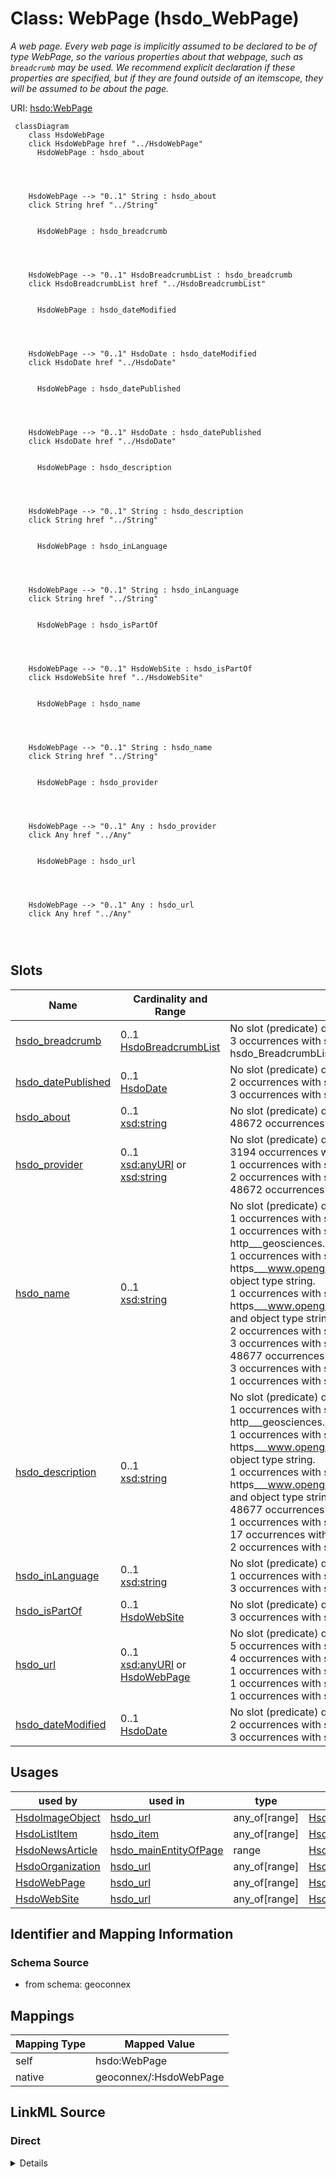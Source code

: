 

# Class: WebPage (hsdo_WebPage)


_A web page. Every web page is implicitly assumed to be declared to be of type WebPage, so the various properties about that webpage, such as <code>breadcrumb</code> may be used. We recommend explicit declaration if these properties are specified, but if they are found outside of an itemscope, they will be assumed to be about the page._





URI: [hsdo:WebPage](http://schema.org/WebPage)






```mermaid
 classDiagram
    class HsdoWebPage
    click HsdoWebPage href "../HsdoWebPage"
      HsdoWebPage : hsdo_about
        
          
    
    
    HsdoWebPage --> "0..1" String : hsdo_about
    click String href "../String"

        
      HsdoWebPage : hsdo_breadcrumb
        
          
    
    
    HsdoWebPage --> "0..1" HsdoBreadcrumbList : hsdo_breadcrumb
    click HsdoBreadcrumbList href "../HsdoBreadcrumbList"

        
      HsdoWebPage : hsdo_dateModified
        
          
    
    
    HsdoWebPage --> "0..1" HsdoDate : hsdo_dateModified
    click HsdoDate href "../HsdoDate"

        
      HsdoWebPage : hsdo_datePublished
        
          
    
    
    HsdoWebPage --> "0..1" HsdoDate : hsdo_datePublished
    click HsdoDate href "../HsdoDate"

        
      HsdoWebPage : hsdo_description
        
          
    
    
    HsdoWebPage --> "0..1" String : hsdo_description
    click String href "../String"

        
      HsdoWebPage : hsdo_inLanguage
        
          
    
    
    HsdoWebPage --> "0..1" String : hsdo_inLanguage
    click String href "../String"

        
      HsdoWebPage : hsdo_isPartOf
        
          
    
    
    HsdoWebPage --> "0..1" HsdoWebSite : hsdo_isPartOf
    click HsdoWebSite href "../HsdoWebSite"

        
      HsdoWebPage : hsdo_name
        
          
    
    
    HsdoWebPage --> "0..1" String : hsdo_name
    click String href "../String"

        
      HsdoWebPage : hsdo_provider
        
          
    
    
    HsdoWebPage --> "0..1" Any : hsdo_provider
    click Any href "../Any"

        
      HsdoWebPage : hsdo_url
        
          
    
    
    HsdoWebPage --> "0..1" Any : hsdo_url
    click Any href "../Any"

        
      
```




<!-- no inheritance hierarchy -->


## Slots

| Name | Cardinality and Range | Description | Inheritance |
| ---  | --- | --- | --- |
| [hsdo_breadcrumb](../slots/hsdo_breadcrumb.md) | 0..1 <br/> [HsdoBreadcrumbList](../classes/HsdoBreadcrumbList.md) | No slot (predicate) description specified <br/> 3 occurrences with subject type hsdo_WebPage and object type hsdo_BreadcrumbList. | direct |
| [hsdo_datePublished](../slots/hsdo_datePublished.md) | 0..1 <br/> [HsdoDate](../classes/HsdoDate.md) | No slot (predicate) description specified <br/> 2 occurrences with subject type hsdo_NewsArticle and object type hsdo_Date.<br/>3 occurrences with subject type hsdo_WebPage and object type hsdo_Date. | direct |
| [hsdo_about](../slots/hsdo_about.md) | 0..1 <br/> [xsd:string](xsd:string) | No slot (predicate) description specified <br/> 48672 occurrences with subject type hsdo_WebPage and object type string. | direct |
| [hsdo_provider](../slots/hsdo_provider.md) | 0..1 <br/> [xsd:anyURI](xsd:anyURI)&nbsp;or&nbsp;<br />[xsd:string](xsd:string) | No slot (predicate) description specified <br/> 3194 occurrences with untyped subjects and object type uri.<br/>1 occurrences with subject type http___rdfs.org_ns_void#Dataset and object type uri.<br/>2 occurrences with subject type rdfs_Resource and object type uri.<br/>48672 occurrences with subject type hsdo_WebPage and object type string. | direct |
| [hsdo_name](../slots/hsdo_name.md) | 0..1 <br/> [xsd:string](xsd:string) | No slot (predicate) description specified <br/> 1 occurrences with subject type rdfs_Resource and object type string.<br/>1 occurrences with subject type http___geosciences.ca_def_groundwater#GW_HydrogeoUnit and object type string.<br/>1 occurrences with subject type https___www.opengis.net_def_appschema_hy_features_hyf_HY_Catchment and object type string.<br/>1 occurrences with subject type https___www.opengis.net_def_appschema_hy_features_hyf_HY_HydrometricNetwork and object type string.<br/>2 occurrences with subject type hsdo_Person and object type string.<br/>3 occurrences with subject type hsdo_Organization and object type string.<br/>48677 occurrences with subject type hsdo_WebPage and object type string.<br/>3 occurrences with subject type hsdo_ListItem and object type string.<br/>1 occurrences with subject type hsdo_WebSite and object type string. | direct |
| [hsdo_description](../slots/hsdo_description.md) | 0..1 <br/> [xsd:string](xsd:string) | No slot (predicate) description specified <br/> 1 occurrences with subject type http___geosciences.ca_def_groundwater#GW_HydrogeoUnit and object type string.<br/>1 occurrences with subject type https___www.opengis.net_def_appschema_hy_features_hyf_HY_Catchment and object type string.<br/>1 occurrences with subject type https___www.opengis.net_def_appschema_hy_features_hyf_HY_HydrometricNetwork and object type string.<br/>48677 occurrences with subject type hsdo_WebPage and object type string.<br/>1 occurrences with subject type hsdo_WebSite and object type string.<br/>17 occurrences with subject type hsdo_error and object type string.<br/>2 occurrences with subject type hsdo_NewsArticle and object type string. | direct |
| [hsdo_inLanguage](../slots/hsdo_inLanguage.md) | 0..1 <br/> [xsd:string](xsd:string) | No slot (predicate) description specified <br/> 1 occurrences with subject type hsdo_WebSite and object type string.<br/>3 occurrences with subject type hsdo_WebPage and object type string. | direct |
| [hsdo_isPartOf](../slots/hsdo_isPartOf.md) | 0..1 <br/> [HsdoWebSite](../classes/HsdoWebSite.md) | No slot (predicate) description specified <br/> 3 occurrences with subject type hsdo_WebPage and object type hsdo_WebSite. | direct |
| [hsdo_url](../slots/hsdo_url.md) | 0..1 <br/> [xsd:anyURI](xsd:anyURI)&nbsp;or&nbsp;<br />[HsdoWebPage](../classes/HsdoWebPage.md) | No slot (predicate) description specified <br/> 5 occurrences with subject type hsdo_ImageObject and object type uri.<br/>4 occurrences with subject type hsdo_WebPage and object type hsdo_WebPage.<br/>1 occurrences with subject type hsdo_Organization and object type hsdo_WebPage.<br/>1 occurrences with subject type hsdo_WebSite and object type hsdo_WebPage.<br/>1 occurrences with subject type hsdo_WebPage and object type uri. | direct |
| [hsdo_dateModified](../slots/hsdo_dateModified.md) | 0..1 <br/> [HsdoDate](../classes/HsdoDate.md) | No slot (predicate) description specified <br/> 2 occurrences with subject type hsdo_NewsArticle and object type hsdo_Date.<br/>3 occurrences with subject type hsdo_WebPage and object type hsdo_Date. | direct |





## Usages

| used by | used in | type | used |
| ---  | --- | --- | --- |
| [HsdoImageObject](../classes/HsdoImageObject.md) | [hsdo_url](../slots/hsdo_url.md) | any_of[range] | [HsdoWebPage](../classes/HsdoWebPage.md) |
| [HsdoListItem](../classes/HsdoListItem.md) | [hsdo_item](../slots/hsdo_item.md) | any_of[range] | [HsdoWebPage](../classes/HsdoWebPage.md) |
| [HsdoNewsArticle](../classes/HsdoNewsArticle.md) | [hsdo_mainEntityOfPage](../slots/hsdo_mainEntityOfPage.md) | range | [HsdoWebPage](../classes/HsdoWebPage.md) |
| [HsdoOrganization](../classes/HsdoOrganization.md) | [hsdo_url](../slots/hsdo_url.md) | any_of[range] | [HsdoWebPage](../classes/HsdoWebPage.md) |
| [HsdoWebPage](../classes/HsdoWebPage.md) | [hsdo_url](../slots/hsdo_url.md) | any_of[range] | [HsdoWebPage](../classes/HsdoWebPage.md) |
| [HsdoWebSite](../classes/HsdoWebSite.md) | [hsdo_url](../slots/hsdo_url.md) | any_of[range] | [HsdoWebPage](../classes/HsdoWebPage.md) |






## Identifier and Mapping Information







### Schema Source


* from schema: geoconnex




## Mappings

| Mapping Type | Mapped Value |
| ---  | ---  |
| self | hsdo:WebPage |
| native | geoconnex/:HsdoWebPage |







## LinkML Source

<!-- TODO: investigate https://stackoverflow.com/questions/37606292/how-to-create-tabbed-code-blocks-in-mkdocs-or-sphinx -->

### Direct

<details>
```yaml
name: hsdo_WebPage
conforms_to: No schema conformance document specified
description: A web page. Every web page is implicitly assumed to be declared to be
  of type WebPage, so the various properties about that webpage, such as <code>breadcrumb</code>
  may be used. We recommend explicit declaration if these properties are specified,
  but if they are found outside of an itemscope, they will be assumed to be about
  the page.
title: WebPage
notes:
- Class with 48678 occurrences.
from_schema: geoconnex
rank: 1000
slots:
- hsdo_breadcrumb
- hsdo_datePublished
- hsdo_about
- hsdo_provider
- hsdo_name
- hsdo_description
- hsdo_inLanguage
- hsdo_isPartOf
- hsdo_url
- hsdo_dateModified
class_uri: hsdo:WebPage

```
</details>

### Induced

<details>
```yaml
name: hsdo_WebPage
conforms_to: No schema conformance document specified
description: A web page. Every web page is implicitly assumed to be declared to be
  of type WebPage, so the various properties about that webpage, such as <code>breadcrumb</code>
  may be used. We recommend explicit declaration if these properties are specified,
  but if they are found outside of an itemscope, they will be assumed to be about
  the page.
title: WebPage
notes:
- Class with 48678 occurrences.
from_schema: geoconnex
rank: 1000
attributes:
  hsdo_breadcrumb:
    name: hsdo_breadcrumb
    description: No slot (predicate) description specified
    comments:
    - 3 occurrences with subject type hsdo_WebPage and object type hsdo_BreadcrumbList.
    examples:
    - description: hsdo_WebPage → hsdo_BreadcrumbList
      object:
        example_object: https://internetofwater.org/who-we-are/#breadcrumblist
        example_predicate: hsdo:breadcrumb
        example_subject: https://internetofwater.org/who-we-are/#webpage
    from_schema: geoconnex
    rank: 1000
    slot_uri: hsdo:breadcrumb
    alias: hsdo_breadcrumb
    owner: hsdo_WebPage
    domain_of:
    - hsdo_WebPage
    range: hsdo_BreadcrumbList
  hsdo_datePublished:
    name: hsdo_datePublished
    description: No slot (predicate) description specified
    comments:
    - 2 occurrences with subject type hsdo_NewsArticle and object type hsdo_Date.
    - 3 occurrences with subject type hsdo_WebPage and object type hsdo_Date.
    examples:
    - description: hsdo_NewsArticle → hsdo_Date
      object:
        example_object: '2022-04-21T03:30:52.000Z'
        example_predicate: hsdo:datePublished
        example_subject: https://gleaner.io/xid/genid/cktr9ekip8ta6ev27pkg
    - description: hsdo_WebPage → hsdo_Date
      object:
        example_object: '2022-03-30T20:11:43-04:00'
        example_predicate: hsdo:datePublished
        example_subject: https://internetofwater.org/#webpage
    from_schema: geoconnex
    rank: 1000
    slot_uri: hsdo:datePublished
    alias: hsdo_datePublished
    owner: hsdo_WebPage
    domain_of:
    - hsdo_NewsArticle
    - hsdo_WebPage
    range: hsdo_Date
  hsdo_about:
    name: hsdo_about
    description: No slot (predicate) description specified
    comments:
    - 48672 occurrences with subject type hsdo_WebPage and object type string.
    examples:
    - description: hsdo_WebPage → string
      object:
        example_object: https://geoconnex.us/nhdplusv2/huc12/010100020101
        example_predicate: hsdo:about
        example_subject: https://geoconnex.us/epa/hmw/010100020101
    from_schema: geoconnex
    rank: 1000
    slot_uri: hsdo:about
    alias: hsdo_about
    owner: hsdo_WebPage
    domain_of:
    - hsdo_WebPage
    range: string
  hsdo_provider:
    name: hsdo_provider
    description: No slot (predicate) description specified
    comments:
    - 3194 occurrences with untyped subjects and object type uri.
    - 1 occurrences with subject type http___rdfs.org_ns_void#Dataset and object type
      uri.
    - 2 occurrences with subject type rdfs_Resource and object type uri.
    - 48672 occurrences with subject type hsdo_WebPage and object type string.
    examples:
    - description: None → uri
      object:
        example_object: https://labs.waterdata.usgs.gov
        example_predicate: hsdo:provider
        example_subject: http://water.usgs.gov/ogw/aquiferbasics/nycarbon.html
    - description: http___rdfs.org_ns_void#Dataset → uri
      object:
        example_object: https://labs.waterdata.usgs.gov
        example_predicate: hsdo:provider
        example_subject: https://info.geoconnex.us/chyld-pilot/data/node/all
    - description: rdfs_Resource → uri
      object:
        example_object: https://labs.waterdata.usgs.gov
        example_predicate: hsdo:provider
        example_subject: https://info.geoconnex.us/chyld-pilot/data/node/connect
    - description: hsdo_WebPage → string
      object:
        example_object: https://epa.gov
        example_predicate: hsdo:provider
        example_subject: https://geoconnex.us/epa/hmw/010100020101
    from_schema: geoconnex
    rank: 1000
    slot_uri: hsdo:provider
    alias: hsdo_provider
    owner: hsdo_WebPage
    domain_of:
    - hsdo_WebPage
    - http___rdfs.org_ns_void#Dataset
    - rdfs_Resource
    range: Any
    any_of:
    - range: uri
    - range: string
  hsdo_name:
    name: hsdo_name
    description: No slot (predicate) description specified
    comments:
    - 1 occurrences with subject type rdfs_Resource and object type string.
    - 1 occurrences with subject type http___geosciences.ca_def_groundwater#GW_HydrogeoUnit
      and object type string.
    - 1 occurrences with subject type https___www.opengis.net_def_appschema_hy_features_hyf_HY_Catchment
      and object type string.
    - 1 occurrences with subject type https___www.opengis.net_def_appschema_hy_features_hyf_HY_HydrometricNetwork
      and object type string.
    - 2 occurrences with subject type hsdo_Person and object type string.
    - 3 occurrences with subject type hsdo_Organization and object type string.
    - 48677 occurrences with subject type hsdo_WebPage and object type string.
    - 3 occurrences with subject type hsdo_ListItem and object type string.
    - 1 occurrences with subject type hsdo_WebSite and object type string.
    examples:
    - description: rdfs_Resource → string
      object:
        example_object: 'Watershed : Little River - Riviere Richelieu'
        example_predicate: hsdo:name
        example_subject: https://geoconnex.ca/id/catchment/02OJ*CA
    - description: http___geosciences.ca_def_groundwater#GW_HydrogeoUnit → string
      object:
        example_object: 'Hydrogeologic unit : Southern St Lawrence Platform'
        example_predicate: hsdo:name
        example_subject: https://geoconnex.ca/id/hydrogeounits/Richelieu1
    - description: https___www.opengis.net_def_appschema_hy_features_hyf_HY_Catchment
        → string
      object:
        example_object: Waunakee Marsh-Sixmile Creek
        example_predicate: hsdo:name
        example_subject: https://geoconnex.us/SELFIE/usgs/huc/huc12obs/070900020601
    - description: https___www.opengis.net_def_appschema_hy_features_hyf_HY_HydrometricNetwork
        → string
      object:
        example_object: Waunakee Marsh-Sixmile Creek Monitoring Network
        example_predicate: hsdo:name
        example_subject: https://geoconnex.us/SELFIE/usgs/hydrometricnetwork/huc12obs/070900020601
    - description: hsdo_Person → string
      object:
        example_object: Kyle Onda
        example_predicate: hsdo:name
        example_subject: https://gleaner.io/xid/genid/cktr9ekip8ta6ev27pl0
    - description: hsdo_Organization → string
      object:
        example_object: Esri
        example_predicate: hsdo:name
        example_subject: https://gleaner.io/xid/genid/cktr9ekip8ta6ev27plg
    - description: hsdo_WebPage → string
      object:
        example_object: Home
        example_predicate: hsdo:name
        example_subject: https://internetofwater.org/
    - description: hsdo_ListItem → string
      object:
        example_object: Home
        example_predicate: hsdo:name
        example_subject: https://internetofwater.org/#listItem
    - description: hsdo_WebSite → string
      object:
        example_object: Internet of Water
        example_predicate: hsdo:name
        example_subject: https://internetofwater.org/#website
    from_schema: geoconnex
    rank: 1000
    slot_uri: hsdo:name
    alias: hsdo_name
    owner: hsdo_WebPage
    domain_of:
    - hsdo_ListItem
    - hsdo_Organization
    - hsdo_Person
    - hsdo_WebPage
    - hsdo_WebSite
    - http___geosciences.ca_def_groundwater#GW_HydrogeoUnit
    - https___www.opengis.net_def_appschema_hy_features_hyf_HY_Catchment
    - https___www.opengis.net_def_appschema_hy_features_hyf_HY_HydrometricNetwork
    - rdfs_Resource
    range: string
  hsdo_description:
    name: hsdo_description
    description: No slot (predicate) description specified
    comments:
    - 1 occurrences with subject type http___geosciences.ca_def_groundwater#GW_HydrogeoUnit
      and object type string.
    - 1 occurrences with subject type https___www.opengis.net_def_appschema_hy_features_hyf_HY_Catchment
      and object type string.
    - 1 occurrences with subject type https___www.opengis.net_def_appschema_hy_features_hyf_HY_HydrometricNetwork
      and object type string.
    - 48677 occurrences with subject type hsdo_WebPage and object type string.
    - 1 occurrences with subject type hsdo_WebSite and object type string.
    - 17 occurrences with subject type hsdo_error and object type string.
    - 2 occurrences with subject type hsdo_NewsArticle and object type string.
    examples:
    - description: http___geosciences.ca_def_groundwater#GW_HydrogeoUnit → string
      object:
        example_object: '

          In the context of the southern area of the St. Lawrence Platform of (south
          Lowlands), the clay unit is generally not continuous or thick. The bedrock
          is rather covered by a till unit of at least 10 m thick which may allow
          significant bedrock aquifer recharge rates. This limited sedimentary cover
          suggests that there would be links between the bedrock aquifer and streams,
          particularly along some sections of the Richelieu River, which constitute
          discharge areas. The flow is oriented east-west, from the recharge areas
          to Richelieu River or others discharge areas. The surficial permeable sediments
          with significant thickness have small spatial extension, thus that the aquifer
          potential is mainly based on fractured bedrock aquifer. In the unit, there
          is a significant use of groundwater as water supply. The predominant semi-confined
          conditions involve a moderate vulnerability of the bedrock aquifer. Groundwater
          exceeds frequently some aesthetic criteria as Fe, Mn, S, Na, and F in the
          central area of the hydrogeological unit.

          '
        example_predicate: hsdo:description
        example_subject: https://geoconnex.ca/id/hydrogeounits/Richelieu1
    - description: https___www.opengis.net_def_appschema_hy_features_hyf_HY_Catchment
        → string
      object:
        example_object: USGS Watershed Boundary Dataset Twelve Digit Hydrologic Unit
          Code Watershed
        example_predicate: hsdo:description
        example_subject: https://geoconnex.us/SELFIE/usgs/huc/huc12obs/070900020601
    - description: https___www.opengis.net_def_appschema_hy_features_hyf_HY_HydrometricNetwork
        → string
      object:
        example_object: Monitoring locations in the Waunakee Marsh-Sixmile Creek watershed.
        example_predicate: hsdo:description
        example_subject: https://geoconnex.us/SELFIE/usgs/hydrometricnetwork/huc12obs/070900020601
    - description: hsdo_WebPage → string
      object:
        example_object: The Internet of Water Coalition works with partners to build
          modern data infrastructure & create a community of people using water data
          to make better decisions
        example_predicate: hsdo:description
        example_subject: https://internetofwater.org/
    - description: hsdo_WebSite → string
      object:
        example_object: Better Water Data for Better Water Management
        example_predicate: hsdo:description
        example_subject: https://internetofwater.org/#website
    - description: hsdo_error → string
      object:
        example_object: 'Something bad happened. Contact us with Reference Number:
          115163272'
        example_predicate: hsdo:description
        example_subject: https://gleaner.io/xid/genid/cksk7tsip8t6t2qvs9a0
    - description: hsdo_NewsArticle → string
      object:
        example_object: 'Begin with a point of interest. For example:lon: -117.12lat:
          46.43'
        example_predicate: hsdo:description
        example_subject: https://gleaner.io/xid/genid/cktr9ekip8ta6ev27pkg
    from_schema: geoconnex
    rank: 1000
    slot_uri: hsdo:description
    alias: hsdo_description
    owner: hsdo_WebPage
    domain_of:
    - hsdo_NewsArticle
    - hsdo_WebPage
    - hsdo_WebSite
    - hsdo_error
    - http___geosciences.ca_def_groundwater#GW_HydrogeoUnit
    - https___www.opengis.net_def_appschema_hy_features_hyf_HY_Catchment
    - https___www.opengis.net_def_appschema_hy_features_hyf_HY_HydrometricNetwork
    range: string
  hsdo_inLanguage:
    name: hsdo_inLanguage
    description: No slot (predicate) description specified
    comments:
    - 1 occurrences with subject type hsdo_WebSite and object type string.
    - 3 occurrences with subject type hsdo_WebPage and object type string.
    examples:
    - description: hsdo_WebSite → string
      object:
        example_object: en-US
        example_predicate: hsdo:inLanguage
        example_subject: https://internetofwater.org/#website
    - description: hsdo_WebPage → string
      object:
        example_object: en-US
        example_predicate: hsdo:inLanguage
        example_subject: https://internetofwater.org/#webpage
    from_schema: geoconnex
    rank: 1000
    slot_uri: hsdo:inLanguage
    alias: hsdo_inLanguage
    owner: hsdo_WebPage
    domain_of:
    - hsdo_WebPage
    - hsdo_WebSite
    range: string
  hsdo_isPartOf:
    name: hsdo_isPartOf
    description: No slot (predicate) description specified
    comments:
    - 3 occurrences with subject type hsdo_WebPage and object type hsdo_WebSite.
    examples:
    - description: hsdo_WebPage → hsdo_WebSite
      object:
        example_object: https://internetofwater.org/#website
        example_predicate: hsdo:isPartOf
        example_subject: https://internetofwater.org/who-we-are/#webpage
    from_schema: geoconnex
    rank: 1000
    slot_uri: hsdo:isPartOf
    alias: hsdo_isPartOf
    owner: hsdo_WebPage
    domain_of:
    - hsdo_WebPage
    range: hsdo_WebSite
  hsdo_url:
    name: hsdo_url
    description: No slot (predicate) description specified
    comments:
    - 5 occurrences with subject type hsdo_ImageObject and object type uri.
    - 4 occurrences with subject type hsdo_WebPage and object type hsdo_WebPage.
    - 1 occurrences with subject type hsdo_Organization and object type hsdo_WebPage.
    - 1 occurrences with subject type hsdo_WebSite and object type hsdo_WebPage.
    - 1 occurrences with subject type hsdo_WebPage and object type uri.
    examples:
    - description: hsdo_ImageObject → uri
      object:
        example_object: https://storymaps.arcgis.com/static/images/logo.png
        example_predicate: hsdo:url
        example_subject: https://gleaner.io/xid/genid/cktr9ekip8ta6ev27pm0
    - description: hsdo_WebPage → hsdo_WebPage
      object:
        example_object: https://internetofwater.org/internet-of-water-principles/
        example_predicate: hsdo:url
        example_subject: https://internetofwater.org/internet-of-water-principles/#webpage
    - description: hsdo_Organization → hsdo_WebPage
      object:
        example_object: https://internetofwater.org/
        example_predicate: hsdo:url
        example_subject: https://internetofwater.org/#organization
    - description: hsdo_WebSite → hsdo_WebPage
      object:
        example_object: https://internetofwater.org/
        example_predicate: hsdo:url
        example_subject: https://internetofwater.org/#website
    - description: hsdo_WebPage → uri
      object:
        example_object: https://internetofwater.org/who-we-are/
        example_predicate: hsdo:url
        example_subject: https://internetofwater.org/who-we-are/#webpage
    from_schema: geoconnex
    rank: 1000
    slot_uri: hsdo:url
    alias: hsdo_url
    owner: hsdo_WebPage
    domain_of:
    - hsdo_ImageObject
    - hsdo_Organization
    - hsdo_WebPage
    - hsdo_WebSite
    range: Any
    any_of:
    - range: uri
    - range: hsdo_WebPage
  hsdo_dateModified:
    name: hsdo_dateModified
    description: No slot (predicate) description specified
    comments:
    - 2 occurrences with subject type hsdo_NewsArticle and object type hsdo_Date.
    - 3 occurrences with subject type hsdo_WebPage and object type hsdo_Date.
    examples:
    - description: hsdo_NewsArticle → hsdo_Date
      object:
        example_object: '2022-04-21T16:08:00.395Z'
        example_predicate: hsdo:dateModified
        example_subject: https://gleaner.io/xid/genid/cktr9ekip8ta6ev27pkg
    - description: hsdo_WebPage → hsdo_Date
      object:
        example_object: '2023-07-18T14:52:28-04:00'
        example_predicate: hsdo:dateModified
        example_subject: https://internetofwater.org/#webpage
    from_schema: geoconnex
    rank: 1000
    slot_uri: hsdo:dateModified
    alias: hsdo_dateModified
    owner: hsdo_WebPage
    domain_of:
    - hsdo_NewsArticle
    - hsdo_WebPage
    range: hsdo_Date
class_uri: hsdo:WebPage

```
</details>